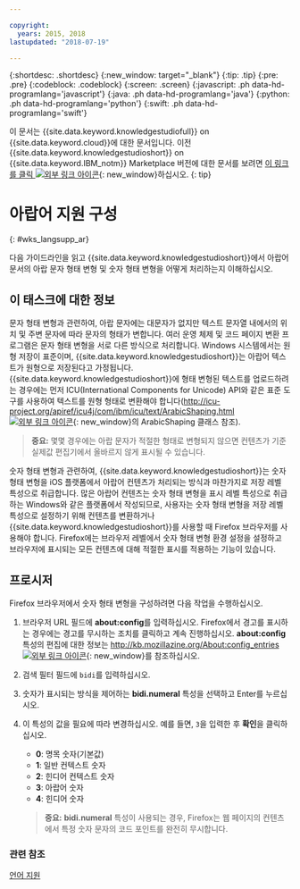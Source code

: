 ```yaml
---

copyright:
  years: 2015, 2018
lastupdated: "2018-07-19"

---
```


{:shortdesc: .shortdesc}
{:new_window: target="_blank"}
{:tip: .tip}
{:pre: .pre}
{:codeblock: .codeblock}
{:screen: .screen}
{:javascript: .ph data-hd-programlang='javascript'}
{:java: .ph data-hd-programlang='java'}
{:python: .ph data-hd-programlang='python'}
{:swift: .ph data-hd-programlang='swift'}

이 문서는 {{site.data.keyword.knowledgestudiofull}} on {{site.data.keyword.cloud}}에 대한 문서입니다. 이전 {{site.data.keyword.knowledgestudioshort}} on {{site.data.keyword.IBM_notm}} Marketplace 버전에 대한 문서를 보려면 [이 링크를 클릭 ![외부 링크 아이콘](../../icons/launch-glyph.svg "외부 링크 아이콘")](https://console.bluemix.net/docs/services/knowledge-studio/language-support-arabic.html){: new_window}하십시오.
{: tip}

# 아랍어 지원 구성
{: #wks_langsupp_ar}

다음 가이드라인을 읽고 {{site.data.keyword.knowledgestudioshort}}에서 아랍어 문서의 아랍 문자 형태 변형 및 숫자 형태 변형을 어떻게 처리하는지 이해하십시오.

## 이 태스크에 대한 정보

문자 형태 변형과 관련하여, 아랍 문자에는 대문자가 없지만 텍스트 문자열 내에서의 위치 및 주변 문자에 따라 문자의 형태가 변합니다. 여러 운영 체제 및 코드 페이지 변환 프로그램은 문자 형태 변형을 서로 다른 방식으로 처리합니다. Windows 시스템에서는 원형 저장이 표준이며, {{site.data.keyword.knowledgestudioshort}}는 아랍어 텍스트가 원형으로 저장된다고 가정됩니다. {{site.data.keyword.knowledgestudioshort}}에 형태 변형된 텍스트를 업로드하려는 경우에는 먼저 ICU(International Components for Unicode) API와 같은 표준 도구를 사용하여 텍스트를 원형 형태로 변환해야 합니다([http://icu-project.org/apiref/icu4j/com/ibm/icu/text/ArabicShaping.html ![외부 링크 아이콘](../../icons/launch-glyph.svg "외부 링크 아이콘")](http://icu-project.org/apiref/icu4j/com/ibm/icu/text/ArabicShaping.html){: new_window}의 ArabicShaping 클래스 참조).

> **중요:** 몇몇 경우에는 아랍 문자가 적절한 형태로 변형되지 않으면 컨텐츠가 기준 실제값 편집기에서 올바르지 않게 표시될 수 있습니다.

숫자 형태 변형과 관련하여, {{site.data.keyword.knowledgestudioshort}}는 숫자 형태 변형을 iOS 플랫폼에서 아랍어 컨텐츠가 처리되는 방식과 마찬가지로 저장 레벨 특성으로 취급합니다. 많은 아랍어 컨텐츠는 숫자 형태 변형을 표시 레벨 특성으로 취급하는 Windows와 같은 플랫폼에서 작성되므로, 사용자는 숫자 형태 변형을 저장 레벨 특성으로 설정하기 위해 컨텐츠를 변환하거나 {{site.data.keyword.knowledgestudioshort}}를 사용할 때 Firefox 브라우저를 사용해야 합니다. Firefox에는 브라우저 레벨에서 숫자 형태 변형 환경 설정을 설정하고 브라우저에 표시되는 모든 컨텐츠에 대해 적절한 표시를 적용하는 기능이 있습니다.

## 프로시저

Firefox 브라우저에서 숫자 형태 변형을 구성하려면 다음 작업을 수행하십시오.

1. 브라우저 URL 필드에 **about:config**를 입력하십시오. Firefox에서 경고를 표시하는 경우에는 경고를 무시하는 조치를 클릭하고 계속 진행하십시오. **about:config** 특성의 편집에 대한 정보는 [http://kb.mozillazine.org/About:config_entries ![외부 링크 아이콘](../../icons/launch-glyph.svg "외부 링크 아이콘")](http://kb.mozillazine.org/About:config_entries){: new_window}를 참조하십시오.
1. 검색 필터 필드에 `bidi`를 입력하십시오.
1. 숫자가 표시되는 방식을 제어하는 **bidi.numeral** 특성을 선택하고 Enter를 누르십시오.
1. 이 특성의 값을 필요에 따라 변경하십시오. 예를 들면, `3`을 입력한 후 **확인**을 클릭하십시오.

    - **0**: 명목 숫자(기본값)
    - **1**: 일반 컨텍스트 숫자
    - **2**: 힌디어 컨텍스트 숫자
    - **3**: 아랍어 숫자
    - **4**: 힌디어 숫자

    > **중요:** **bidi.numeral** 특성이 사용되는 경우, Firefox는 웹 페이지의 컨텐츠에서 특정 숫자 문자의 코드 포인트를 완전히 무시합니다. 

### 관련 참조

[언어 지원](/docs/services/watson-knowledge-studio/language-support.html)
